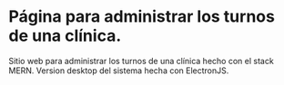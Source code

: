 # Página para administrar los turnos de una clínica.

Sitio web para administrar los turnos de una clínica hecho con el stack MERN.
Version desktop del sistema hecha con ElectronJS.
